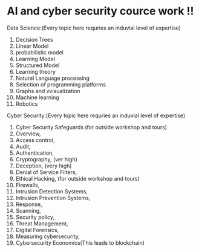 # AI and cyber security cource work !!

Data Science:(Every topic here requries an induvial level of expertise)

1. Decision Trees
2. Linear Model
3. probabilistic model
4. Learning Model
5. Structured Model
6. Learning theory
7. Natural Language processing
8. Selection of programming platforms
9. Graphs and vvisualization
10. Machine learning
11. Robotics

Cyber Security:(Every topic here requries an induvial level of expertise)

1. Cyber Security Safeguards (for outside workshop and tours)
2. Overview, 
3. Access control, 
4. Audit, 
5. Authentication, 
6. Cryptography, (ver high) 
7. Deception, (very high)
8. Denial of Service Filters, 
9. Ethical Hacking, (for outside workshop and tours)
10. Firewalls, 
11. Intrusion Detection Systems,
12. Intrusion Prevention Systems,  
13. Response, 
14. Scanning, 
15. Security policy, 
16. Threat Management,
17. Digital Forensics,
18. Measuring cybersecurity,
19. Cybersecurity Economics(This leads to blockchain)
